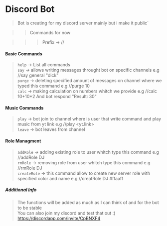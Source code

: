 # Discord Bot

>Bot is creating for my discord server mainly but i make it public`

>>Commands for now

>>>Prefix -> //

<h4>Basic Commands</h4>

>`help` -> List all commands <br/>
>`say` -> allows writing messages throught bot on specific channels e.g //say general "dick" <br/>
>`purge` -> deleting specified amount of messages on channel where we typed this command e.g //purge 10<br/>
>`calc` -> making calculation on numbers whitch we provide e.g //calc 10+10*2 And bot respond "Result: 30"

<h4>Music Commands</h4>

>`play` -> bot join to channel where is user that write command and play music from yt link e.g //play <yt.link><br/>
>`leave` -> bot leaves from channel<br/>

<h4>Role Managment</h4>

>`addRole` -> adding existing role to user whitch type this command e.g //addRole DJ<br/>
>`rmRole` -> removing role from user whitch type this command e.g //rmRole DJ<br/>
>`createRole` -> this command allow to create new server role with specified color and name e.g //creatRole DJ #ffaaff<br/>

<h5>Additional Info</h5>

>The functions will be added as much as I can think of and for the bot to be stable<br/>
>You can also join my discord and test that out :)<br/>
>https://discordapp.com/invite/CpBNXF4
